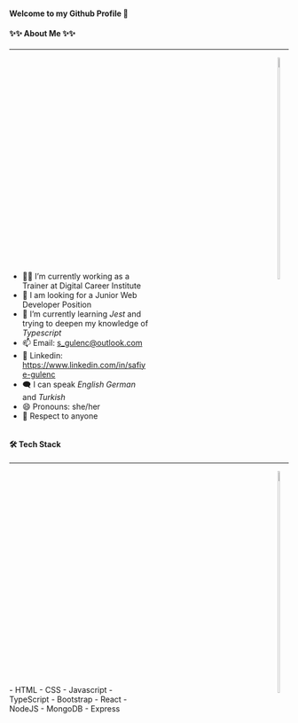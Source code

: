 #### Welcome to my Github Profile 👋

#### ✨✨ About Me ✨✨

---

<div style="display:flex; justify-content:space-between; align-items:baseline">
<div style="width:50%">

- 👩‍🏫 I’m currently working as a Trainer at Digital Career Institute
- 📢 I am looking for a Junior Web Developer Position
- 🌱 I’m currently learning _Jest_ and trying to deepen my knowledge of _Typescript_
- 📫 Email: <s_gulenc@outlook.com>
- 🔗 Linkedin: <https://www.linkedin.com/in/safiye-gulenc>
- 🗨️ I can speak _English_
  _German_ and _Turkish_
- 😄 Pronouns: she/her
- 🙌 Respect to anyone
</div>
<a href="https://github.com/frausafiye/github-readme-stats">
  <img  src="https://github-readme-stats.vercel.app/api?username=frausafiye&theme=dark&show_icons=true" width="40%" height="400px"/>
</a>
</div>

#### 🛠 Tech Stack

---

<div style="display:flex ;justify-content:space-between; align-items:baseline">
<div style="width:50%; display:flex; flex-direction: column">
- HTML
- CSS
- Javascript
- TypeScript
- Bootstrap
- React
- NodeJS
- MongoDB
- Express
</div>
<a href="https://github.com/frausafiye/github-readme-stats">
  <img  src="https://github-readme-stats.vercel.app/api/top-langs/?username=frausafiye&layout=compact&theme=dark" width="45%" height="400px"/>
</a>
</div>
